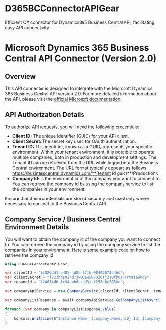 # D365BCConnectorAPIGear

Efficient C# connector for Dynamics365 Business Central API, facilitating easy API connectivity. 


# Microsoft Dynamics 365 Business Central API Connector (Version 2.0)

## Overview

This API connector is designed to integrate with the Microsoft Dynamics 365 Business Central API version 2.0. For more detailed information 
about the API, please visit the [official Microsoft documentation](https://learn.microsoft.com/en-us/dynamics365/business-central/dev-itpro/api-reference/v2.0/).


## API Authorization Details

To authorize API requests, you will need the following credentials:

- **Client ID:** The unique identifier (GUID) for your API client.
- **Client Secret:** The secret key used for OAuth authentication.
- **Tenant ID:** This identifier, known as a GUID, represents your specific environment. Within your tenant environment, it is possible to operate multiple companies, both in production and development settings. The Tenant ID can be retrieved from the URL while logged into the Business Central environment. The URL format typically appears as follows: https://businesscentral.dynamics.com/**(tenant id guid)**/Production/.
- **Company Id:** Is the envirment id of the company you want to connect to. You can retrieve the company id by using the company service to list the companies in your environment.


Ensure that these credentials are stored securely and used only where necessary to connect to the Business Central API.


## Company Service / Business Central Environment Details

You will want to obtain the company id of the company you want to connect to. You can retrieve the company id by using the company service to list the companies in your environment. Here is some example code on how to retrieve the company id.


```csharp
using D365BCConnectorAPIGear;

var clientId = "03026dd1-b405-4d2a-97fb-90400071a46d";
var clientSecret = "f723hds82hd7jw83ewSDF328fj210fk01~!rt9sa9kd9";
var tenantId = "7246f4d8-fc94-4b6e-bd31-f256a6c5858e";

var companyApiService = new CompanyService(clientId, clientSecret, tenantId);

var companyListResponse = await companyApiService.GetCompanyListAsync();

foreach (var company in companyListResponse.Value)
{
    Console.WriteLine($"Instance Name: {company.Name,-30} Id: {company.Id}");
}
```

